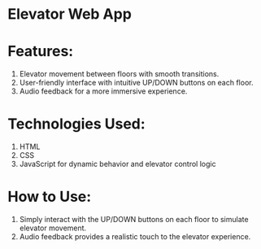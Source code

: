 # Elevator Web App

# Features:

1. Elevator movement between floors with smooth transitions.
2. User-friendly interface with intuitive UP/DOWN buttons on each floor.
3. Audio feedback for a more immersive experience.


# Technologies Used:

1. HTML
2. CSS 
3. JavaScript for dynamic behavior and elevator control logic

# How to Use:

1. Simply interact with the UP/DOWN buttons on each floor to simulate elevator movement.
2. Audio feedback provides a realistic touch to the elevator experience.
